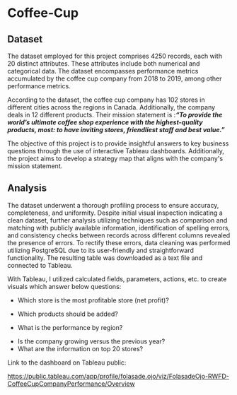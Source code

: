 # Coffee-Cup
## Dataset
The dataset employed for this project comprises 4250 records, each with 20 distinct attributes. These attributes include both numerical and categorical data. The dataset encompasses performance metrics accumulated by the coffee cup company from 2018 to 2019, among other performance metrics.

According to the dataset, the coffee cup company has 102 stores in different cities across the regions in Canada. Additionally, the company deals in 12 different products. Their mission statement is :***“To provide the world’s ultimate coffee shop experience with the highest-quality products, most: to have inviting stores, friendliest staff and best value.”***

The objective of this project is to provide insightful answers to key business questions through the use of interactive Tableau dashboards. Additionally, the project aims to develop a strategy map that aligns with the company's mission statement.

## Analysis
The dataset underwent a thorough profiling process to ensure accuracy, completeness, and uniformity. Despite initial visual inspection indicating a clean dataset, further analysis utilizing techniques such as comparison and matching with publicly available information, identification of spelling errors, and consistency checks between records across different columns revealed the presence of errors. To rectify these errors, data cleaning was performed utilizing PostgreSQL due to its user-friendly and straightforward functionality. The resulting table was downloaded as a text file and connected to Tableau.

With Tableau, I utilized calculated fields, parameters, actions, etc. to create visuals which answer below questions:

- Which store is the most profitable store (net profit)?
+ Which products should be added?
- What is the performance by region?
* Is the company growing versus the previous year?
* What are the information on top 20 stores?

Link to the dashboard on Tableau public: 

https://public.tableau.com/app/profile/folasade.ojo/viz/FolasadeOjo-RWFD-CoffeeCupCompanyPerformance/Overview
